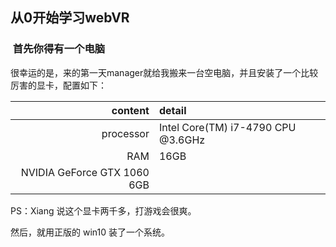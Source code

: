 ## 从0开始学习webVR

###  首先你得有一个电脑
很幸运的是，来的第一天manager就给我搬来一台空电脑，并且安装了一个比较厉害的显卡，配置如下：

content|detail
--:|:--
processor|Intel Core(TM) i7-4790 CPU @3.6GHz
RAM|16GB
|NVIDIA GeForce GTX 1060 6GB
PS：Xiang 说这个显卡两千多，打游戏会很爽。


然后，就用正版的 win10 装了一个系统。
